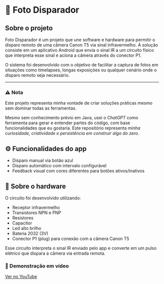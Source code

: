 # 📸 Foto Disparador

## Sobre o projeto
Foto Disparador é um projeto que une software e hardware para permitir o disparo remoto de uma câmera Canon T5 via sinal infravermelho. A solução consiste em um aplicativo Android que envia o sinal IR a um circuito físico que interpreta esse sinal e aciona a câmera através do conector P1.

O sistema foi desenvolvido com o objetivo de facilitar a captura de fotos em situações como timelapses, longas exposições ou qualquer cenário onde o disparo remoto seja necessário.

---
### ⚠ Nota

Este projeto representa minha vontade de criar soluções práticas mesmo sem dominar todas as ferramentas.

Mesmo sem conhecimento prévio em Java, usei o *ChatGPT* como ferramenta para gerar e entender partes do código, com base funcionalidades que eu gostaria. Este repositório representa *minha curiosidade, criatividade e persistência em construir algo do zero*.


## ⚙ Funcionalidades do app

- Disparo manual via botão azul
- Disparo automático com intervalo configurável
- Feedback visual com cores diferentes para botões ativos/inativos


## 🔩 Sobre o hardware

O circuito foi desenvolvido utilizando:

- Receptor infravermelho
- Transistores NPN e PNP
- Resistores
- Capacitor
- Led alto brilho
- Bateria 2032 (3V)
- Conector P1 (plug) para conexão com a câmera Canon T5

Esse circuito interpreta o sinal IR enviado pelo app e converte em um pulso elétrico que dispara a câmera via entrada remota.



### 🎥 Demonstração em vídeo

[Ver no YouTube](https://youtu.be/scufi_Z2r9k)
